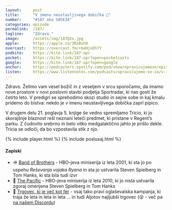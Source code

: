 ```yaml
---
layout: 	post
title:  	"V imenu neustavljivega dobička 🎄"
number: 	"#187 aka S05E34"
categories:	epizode
permalink:	/187/
tagline: 	"Zdravo."
image:		/assets/img/187@2x.jpg
apple:		https://apple.co/3RzBsh9
overcast:	https://overcast.fm/+beHjoEh7Y
podkite:	https://kite.link/187-opr
pocket:		https://kite.link/187-opr?open=pocketcasts
google:		https://kite.link/187-opr?open=google
anchor:		https://podcasters.spotify.com/pod/show/opravicujemose/episodes/V-imenu-neustavljivega-dobika-e2dkrn0
listen:		https://www.listennotes.com/podcasts/opravičujemo-se-za/v-imenu-neustavljivega-dobička-l9rTzenhboB/embed/
---
```


Zdravo. Želimo vam vesel božič in z veseljem v srcu sporočamo, da imamo nove prostore v novi poslovni stavbi podjetja Sportradar, ki nas gosti že četrto leto. V predigri se sprehodimo skozi studio in sejne sobe in kaj kmalu pridemo do bistva: nekdo je v imenu neustavljivega dobička zaprl pipico. 

V drugem delu 21. poglavja 5. knjige še vedno spremljamo Tricio, ki jo skorajšnje blaznost reši neznani leteči predmet, ki pristane v Regent’s parku. Z čudovito srebrno in belo vitko medgalaktično jahto je prišlo dekle. Tricia se odloči, da bo vzpostavila stik z njo. 

{% include player.html %}
{% include poslusaj.html %}

<!--break-->

#### Zapiski

- 🪖 [Band of Brothers](https://en.wikipedia.org/wiki/Band_of_Brothers_(miniseries)) - HBO-jeva miniserija iz leta 2001, ki sta jo po uspehu _Reševanja vojaka Ryana_ in sta jo ustvarila Steven Spielberg in Tom Hanks, ki sta bila tudi izvr
- 🗾 [The Pacific](https://en.wikipedia.org/wiki/The_Pacific_(miniseries)) - HBO-jeva miniserija iz leta 2010, ki jo nista ustvarila zgoraj omenjena Steven Spielberg in Tom Hanks
- 🛒 [Trgovec, ki je več kot fer](https://www.hofer.si) - vsaj tako pravi oglaševalska kampanja, ki traja že leta in leta in leta ... in tudi Aljotov najljubši trgovec (😜 - več pa [na našem Discordu](https://opravicujemo.se/discord))